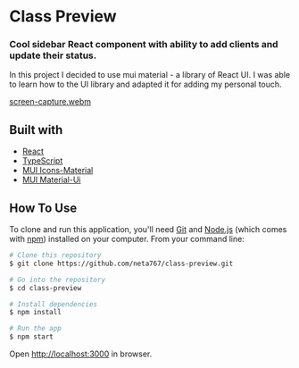 # Class Preview

### Cool sidebar React component with ability to add clients and update their status.
In this project I decided to use mui material - a library of React UI. I was able to learn how to the UI library and adapted it for adding my personal touch.

[screen-capture.webm](https://user-images.githubusercontent.com/59369034/224924471-d5d0ae67-10a6-4e0f-b50c-b63ccb857938.webm|width=100)

## Built with

- [React](https://reactjs.org/)
- [TypeScript](https://www.typescriptlang.org/)
- [MUI Icons-Material](https://mui.com/material-ui/getting-started/overview/)
- [MUI Material-Ui](https://mui.com/material-ui/material-icons/)

## How To Use

To clone and run this application, you'll need [Git](https://git-scm.com) and [Node.js](https://nodejs.org/en/download/) (which comes with [npm](http://npmjs.com)) installed on your computer. From your command line:

```bash
# Clone this repository
$ git clone https://github.com/neta767/class-preview.git

# Go into the repository
$ cd class-preview

# Install dependencies
$ npm install

# Run the app
$ npm start
```
Open [http://localhost:3000](http://localhost:3000) in browser.
